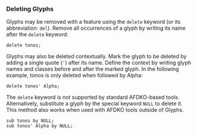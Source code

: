 ### Deleting Glyphs

Glyphs may be removed with a feature using the `delete` keyword (or its abbreviation: `del`).
Remove all occurrences of a glyph by writing its name after the `delete` keyword:

```fea
delete tonos;
```

Glyphs may also be deleted contextually.
Mark the glyph to be deleted by adding a single quote (`'`) after its name.
Define the context by writing glyph names and classes before and after the marked glyph.
In the following example, tonos is only deleted when followed by Alpha:

```fea
delete tonos' Alpha;
```

The `delete` keyword is not supported by standard AFDKO-based tools.
Alternatively, substitute a glyph by the special keyword `NULL` to delete it.
This method also works when used with AFDKO tools outside of Glyphs.

```fea
sub tonos by NULL;
sub tonos' Alpha by NULL;
```